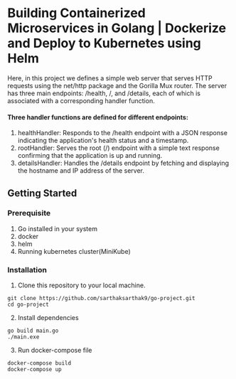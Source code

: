 # Building Containerized Microservices in Golang | Dockerize and Deploy to Kubernetes using Helm

Here, in this project we defines a simple web server that serves HTTP requests using the net/http package and the Gorilla Mux router. The server has three main endpoints: /health, /, and /details, each of which is associated with a corresponding handler function.

#### Three handler functions are defined for different endpoints:
1. healthHandler: Responds to the /health endpoint with a JSON response indicating the application's health status and a timestamp.
2. rootHandler: Serves the root (/) endpoint with a simple text response confirming that the application is up and running.
3. detailsHandler: Handles the /details endpoint by fetching and displaying the hostname and IP address of the server.

## Getting Started

### Prerequisite

1. Go installed in your system
2. docker 
3. helm
4. Running kubernetes cluster(MiniKube)


### Installation

1. Clone this repository to your local machine.
```
git clone https://github.com/sarthaksarthak9/go-project.git
cd go-project
```
2. Install dependencies
```
go build main.go
./main.exe
```

3. Run docker-compose file

```
docker-compose build
docker-compose up
```




